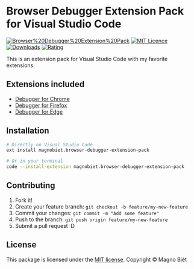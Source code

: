 # Browser Debugger Extension Pack for Visual Studio Code

[![Browser%20Debugger%20Extension%20Pack](https://img.shields.io/vscode-marketplace/v/magnobiet.browser-debugger-extension-pack.svg)](https://marketplace.visualstudio.com/items?itemName=magnobiet.browser-debugger-extension-pack)
[![MIT Licence](https://img.shields.io/badge/licence-MIT-blue.svg)](https://magno.mit-license.org/)
[![Downloads](https://img.shields.io/vscode-marketplace/d/magnobiet.browser-debugger-extension-pack.svg)](https://marketplace.visualstudio.com/items?itemName=magnobiet.browser-debugger-extension-pack)
[![Rating](https://img.shields.io/vscode-marketplace/r/magnobiet.browser-debugger-extension-pack.svg)](https://marketplace.visualstudio.com/items?itemName=magnobiet.browser-debugger-extension-pack)

This is an extension pack for Visual Studio Code with my favorite extensions.

## Extensions included

- [Debugger for Chrome](https://marketplace.visualstudio.com/items?itemName=msjsdiag.debugger-for-chrome)
- [Debugger for Firefox](https://marketplace.visualstudio.com/items?itemName=firefox-devtools.vscode-firefox-debug)
- [Debugger for Edge](https://marketplace.visualstudio.com/items?itemName=msjsdiag.debugger-for-edge)

## Installation

```bash
# Directly on Visual Studio Code
ext install magnobiet.browser-debugger-extension-pack

# Or in your terminal
code --install-extension magnobiet.browser-debugger-extension-pack
```

## Contributing

1. Fork it!
2. Create your feature branch: `git checkout -b feature/my-new-feature`
3. Commit your changes: `git commit -m "Add some feature"`
4. Push to the branch: `git push origin feature/my-new-feature`
5. Submit a pull request :D

## License

This package is licensed under the [MIT license](https://magno.mit-license.org/2019). Copyright © Magno Biét
